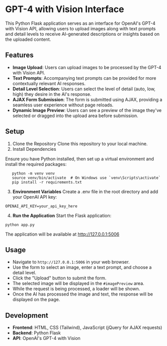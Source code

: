 # GPT-4 with Vision Interface

This Python Flask application serves as an interface for OpenAI's GPT-4 with Vision API, allowing users to upload images along with text prompts and detail levels to receive AI-generated descriptions or insights based on the uploaded content.


## Features
- **Image Upload**: Users can upload images to be processed by the GPT-4 with Vision API.
- **Text Prompts**: Accompanying text prompts can be provided for more contextually relevant AI responses.
- **Detail Level Selection**: Users can select the level of detail (auto, low, high) they desire in the AI's response.
- **AJAX Form Submission**: The form is submitted using AJAX, providing a seamless user experience without page reloads.
- **Dynamic Image Preview**: Users can see a preview of the image they've selected or dragged into the upload area before submission.


## Setup
1. Clone the Repository
Clone this repository to your local machine.
2. Install Dependencies
   
Ensure you have Python installed, then set up a virtual environment and install the required packages:

```
   python -m venv venv
   source venv/bin/activate  # On Windows use `venv\Scripts\activate`
   pip install -r requirements.txt
```


3. **Environment Variables**
Create a .env file in the root directory and add your OpenAI API key:
```   
OPENAI_API_KEY=your_api_key_here
```

4. **Run the Application**
Start the Flask application:
```
python app.py
```

The application will be available at http://127.0.0.1:5006


## Usage

- Navigate to `http://127.0.0.1:5006` in your web browser.
- Use the form to select an image, enter a text prompt, and choose a detail level.
- Click the "Upload" button to submit the form.
- The selected image will be displayed in the `#imagePreview` area.
- While the request is being processed, a loader will be shown.
- Once the AI has processed the image and text, the response will be displayed on the page.

## Development
- **Frontend**: HTML, CSS (Tailwind), JavaScript (jQuery for AJAX requests)
- **Backend**: Python Flask
- **API**: OpenAI's GPT-4 with Vision